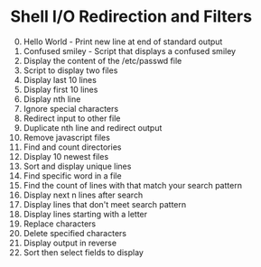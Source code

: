 # Shell I/O Redirection and Filters
0. Hello World - Print new line at end of standard output
1. Confused smiley - Script that displays a confused smiley
2. Display the content of the /etc/passwd file
3. Script to display two files
4. Display last 10 lines
5. Display first 10 lines
6. Display nth line
7. Ignore special characters
8. Redirect input to other file
9. Duplicate nth line and redirect output
10. Remove javascript files
11. Find and count directories
12. Display 10 newest files
13. Sort and display unique lines
14. Find specific word in a file
15. Find the count of lines with that match your search pattern
16. Display next n lines after search
17. Display lines that don't meet search pattern
18. Display lines starting with a letter
19. Replace characters
20. Delete specified characters
21. Display output in reverse
22. Sort then select fields to display
